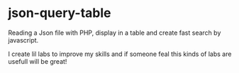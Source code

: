 # json-query-table
Reading a Json file with PHP, display in a table and create fast search by javascript.

I create lil labs to improve my skills and if someone feal this kinds of labs are usefull will be great!
